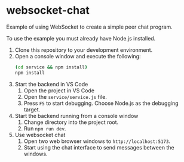 # websocket-chat

Example of using WebSocket to create a simple peer chat program.

To use the example you must already have Node.js installed.

1. Clone this repository to your development environment.
1. Open a console window and execute the following:
   ```sh
   (cd service && npm install)
   npm install
   ```
1. Start the backend in VS Code
   1. Open the project in VS Code
   1. Open the `service/service.js` file.
   1. Press `F5` to start debugging. Choose Node.js as the debugging target.
1. Start the backend running from a console window
   1. Change directory into the project root.
   1. Run `npm run dev`.
1. Use websocket chat
   1. Open two web browser windows to `http://localhost:5173`.
   1. Start using the chat interface to send messages between the windows.
